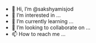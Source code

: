 - 👋 Hi, I’m @sakshyamisjod
- 👀 I’m interested in ...
- 🌱 I’m currently learning ...
- 💞️ I’m looking to collaborate on ...
- 📫 How to reach me ...

<!---
sakshyamisjod/sakshyamisjod is a ✨ special ✨ repository because its `README.md` (this file) appears on your GitHub profile.
You can click the Preview link to take a look at your changes.
--->
